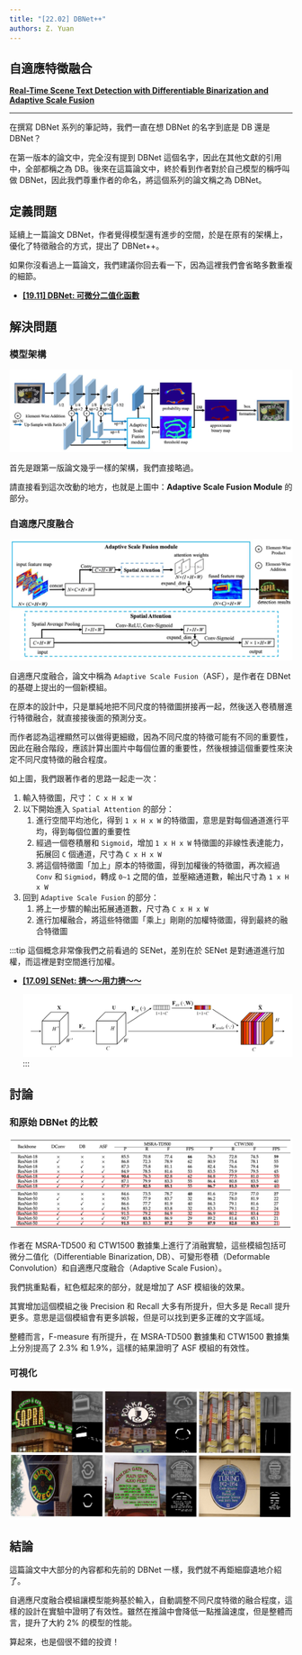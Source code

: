 ```yaml
---
title: "[22.02] DBNet++"
authors: Z. Yuan
---
```


## 自適應特徵融合

[**Real-Time Scene Text Detection with Differentiable Binarization and Adaptive Scale Fusion**](https://arxiv.org/abs/2202.10304)

---

在撰寫 DBNet 系列的筆記時，我們一直在想 DBNet 的名字到底是 DB 還是 DBNet？

在第一版本的論文中，完全沒有提到 DBNet 這個名字，因此在其他文獻的引用中，全部都稱之為 DB。後來在這篇論文中，終於看到作者對於自己模型的稱呼叫做 DBNet，因此我們尊重作者的命名，將這個系列的論文稱之為 DBNet。

## 定義問題

延續上一篇論文 DBNet，作者覺得模型還有進步的空間，於是在原有的架構上，優化了特徵融合的方式，提出了 DBNet++。

如果你沒看過上一篇論文，我們建議你回去看一下，因為這裡我們會省略多數重複的細節。

- [**[19.11] DBNet: 可微分二值化函數**](../1911-dbnet/index.md)

## 解決問題

### 模型架構

![model arch](./img/img1.jpg)

首先是跟第一版論文幾乎一樣的架構，我們直接略過。

請直接看到這次改動的地方，也就是上圖中：**Adaptive Scale Fusion Module** 的部分。

### 自適應尺度融合

![adaptive scale fusion module](./img/img2.jpg)

自適應尺度融合，論文中稱為 `Adaptive Scale Fusion`（ASF），是作者在 DBNet 的基礎上提出的一個新模組。

在原本的設計中，只是單純地把不同尺度的特徵圖拼接再一起，然後送入卷積層進行特徵融合，就直接接後面的預測分支。

而作者認為這裡顯然可以做得更細緻，因為不同尺度的特徵可能有不同的重要性，因此在融合階段，應該計算出圖片中每個位置的重要性，然後根據這個重要性來決定不同尺度特徵的融合程度。

如上圖，我們跟著作者的思路一起走一次：

1. 輸入特徵圖，尺寸： `C x H x W`
2. 以下開始進入 `Spatial Attention` 的部分：
   1. 進行空間平均池化，得到 `1 x H x W` 的特徵圖，意思是對每個通道進行平均，得到每個位置的重要性
   2. 經過一個卷積層和 `Sigmoid`，增加 `1 x H x W` 特徵圖的非線性表達能力，拓展回 `C` 個通道，尺寸為 `C x H x W`
   3. 將這個特徵圖「加上」原本的特徵圖，得到加權後的特徵圖，再次經過 `Conv` 和 `Sigmiod`，轉成 `0~1` 之間的值，並壓縮通道數，輸出尺寸為 `1 x H x W`
3. 回到 `Adaptive Scale Fusion` 的部分：
   1. 將上一步驟的輸出拓展通道數，尺寸為 `C x H x W`
   2. 進行加權融合，將這些特徵圖「乘上」剛剛的加權特徵圖，得到最終的融合特徵圖

:::tip
這個概念非常像我們之前看過的 SENet，差別在於 SENet 是對通道進行加權，而這裡是對空間進行加權。

- [**[17.09] SENet: 擠～～用力擠～～**](../../lightweight/1709-senet/index.md)

  ![senet](../../lightweight/1709-senet/img/img1.jpg)
  :::

## 討論

### 和原始 DBNet 的比較

![dbnet vs dbnet++](./img/img4.jpg)

作者在 MSRA-TD500 和 CTW1500 數據集上進行了消融實驗，這些模組包括可微分二值化（Differentiable Binarization, DB）、可變形卷積（Deformable Convolution）和自適應尺度融合（Adaptive Scale Fusion）。

我們挑重點看，紅色框起來的部分，就是增加了 ASF 模組後的效果。

其實增加這個模組之後 Precision 和 Recall 大多有所提升，但大多是 Recall 提升更多。意思是這個模組會有更多誤報，但是可以找到更多正確的文字區域。

整體而言，F-measure 有所提升，在 MSRA-TD500 數據集和 CTW1500 數據集上分別提高了 2.3% 和 1.9%，這樣的結果證明了 ASF 模組的有效性。

### 可視化

![visualization](./img/img3.jpg)

## 結論

這篇論文中大部分的內容都和先前的 DBNet 一樣，我們就不再鉅細靡遺地介紹了。

自適應尺度融合模組讓模型能夠基於輸入，自動調整不同尺度特徵的融合程度，這樣的設計在實驗中證明了有效性。雖然在推論中會降低一點推論速度，但是整體而言，提升了大約 2% 的模型的性能。

算起來，也是個很不錯的投資！
